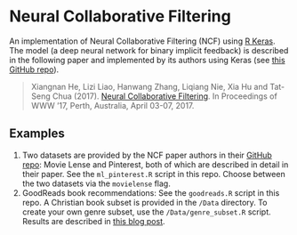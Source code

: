 Neural Collaborative Filtering
================

An implementation of Neural Collaborative Filtering (NCF) using [R
Keras](https://keras.rstudio.com/index.html). The model (a deep neural
network for binary implicit feedback) is described in the following
paper and implemented by its authors using Keras (see [this GitHub
repo](https://github.com/hexiangnan/neural_collaborative_filtering)).

> Xiangnan He, Lizi Liao, Hanwang Zhang, Liqiang Nie, Xia Hu and
> Tat-Seng Chua (2017). [Neural Collaborative
> Filtering](https://dl.acm.org/doi/10.1145/3038912.3052569). In
> Proceedings of WWW ’17, Perth, Australia, April 03-07, 2017.

## Examples

1.  Two datasets are provided by the NCF paper authors in their [GitHub
    repo](https://github.com/hexiangnan/neural_collaborative_filtering/tree/master/Data):
    Movie Lense and Pinterest, both of which are described in detail in
    their paper. See the `ml_pinterest.R` script in this repo. Choose
    between the two datasets via the `movielense` flag.
2.  GoodReads book recommendations: See the `goodreads.R` script in this
    repo. A Christian book subset is provided in the `/Data` directory.
    To create your own genre subset, use the `/Data/genre_subset.R`
    script. Results are described in [this blog
    post](associated%20blog%20post%20%5Bhere%5D\(https://amanda.rbind.io/2021/04/12/book-recommendations-using-neural-collaborative-filtering/\)).
